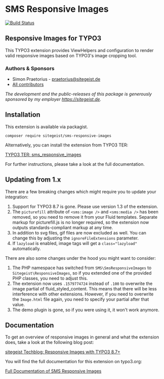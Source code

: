 # SMS Responsive Images

[![Build Status](https://travis-ci.org/sitegeist/sms-responsive-images.svg?branch=master)](https://travis-ci.org/sitegeist/sms-responsive-images)

## Responsive Images for TYPO3

This TYPO3 extension provides ViewHelpers and configuration to render valid
responsive images based on TYPO3's image cropping tool.

### Authors & Sponsors

* Simon Praetorius - praetorius@sitegeist.de
* [All contributors](https://github.com/sitegeist/sms-responsive-images/graphs/contributors)

*The development and the public-releases of this package is generously sponsored
by my employer https://sitegeist.de.*

## Installation

This extension is available via packagist.

    composer require sitegeist/sms-responsive-images

Alternatively, you can install the extension from TYPO3 TER:

[TYPO3 TER: sms_responsive_images](https://extensions.typo3.org/extension/sms_responsive_images)

For further instructions, please take a look at the full documentation.

## Updating from 1.x

There are a few breaking changes which might require you to update your integration:

1. Support for TYPO3 8.7 is gone. Please use version 1.3 of the extension.
2. The `picturefill` attribute of `<sms:image />` and `<sms:media />` has been removed,
so you need to remove it from your Fluid templates. Separate markup for picturefill.js
is no longer required, so the extension now outputs standards-compliant markup at any time.
3. In addition to svg files, gif files are now excluded as well. You can change this by
adjusting the `ignoreFileExtensions` parameter.
4. If `lazyload` is enabled, image tags will get a `class="lazyload"` automatically.

There are also some changes under the hood you might want to consider:

1. The PHP namespace has switched from `SMS\SmsResponsiveImages` to `Sitegeist\ResponsiveImages`,
so if you extended one of the provided PHP classes, you need to adjust this.
2. The extension now uses `.1579774724` instead of `.100` to overwrite the image partial
of fluid_styled_content. This means that there will be less interference with other extensions.
However, if you need to overwrite the `Image.html` file again, you need to specify your
partial after that value.
3. The demo plugin is gone, so if you were using it, it won't work anymore.

## Documentation

To get an overview of responsive images in general and what the extension does, take a
look at the following blog post:

[sitegeist Techblog: Responsive Images with TYPO3 8.7+](https://sitegeist.de/blog/typo3-blog/responsive-images-with-typo3-8-7.html)

You will find the full documentation for this extension on typo3.org:

[Full Documentation of SMS Responsive Images](https://docs.typo3.org/p/sitegeist/sms-responsive-images/master/en-us/)

